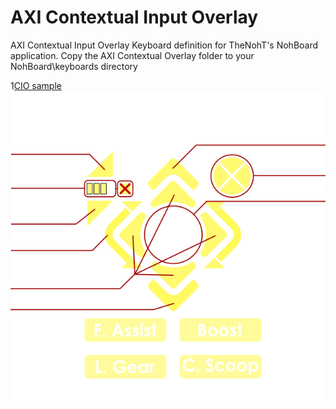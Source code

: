 # AXI Contextual Input Overlay
AXI Contextual Input Overlay Keyboard definition for TheNohT's NohBoard application.
Copy the AXI Contextual Overlay folder to your NohBoard\keyboards directory

1[CIO sample](https://github.com/Toscany/axi_cio_keyboard/blob/main/AXI%20CIO%20sample.png)
![CIO Legend](https://github.com/Toscany/axi_cio_keyboard/blob/main/AXI%20Contextual%20Overlay/COI%20-%20Annotated.png)
